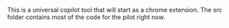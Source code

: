 This is a universal copilot tool that will start as a chrome extension. The src folder contains most of the code for the pilot right now. 
